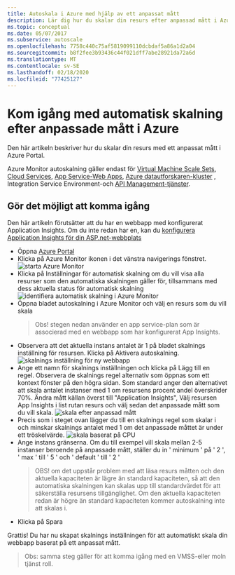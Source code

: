 ```yaml
---
title: Autoskala i Azure med hjälp av ett anpassat mått
description: Lär dig hur du skalar din resurs efter anpassad mått i Azure.
ms.topic: conceptual
ms.date: 05/07/2017
ms.subservice: autoscale
ms.openlocfilehash: 7758c440c75af5819099110dcbdaf5a86a1d2a04
ms.sourcegitcommit: b8f2fee3b93436c44f021dff7abe28921da72a6d
ms.translationtype: MT
ms.contentlocale: sv-SE
ms.lasthandoff: 02/18/2020
ms.locfileid: "77425127"
---
```

# <a name="get-started-with-auto-scale-by-custom-metric-in-azure"></a>Kom igång med automatisk skalning efter anpassade mått i Azure
Den här artikeln beskriver hur du skalar din resurs med ett anpassat mått i Azure Portal.

Azure Monitor autoskalning gäller endast för [Virtual Machine Scale Sets](https://azure.microsoft.com/services/virtual-machine-scale-sets/), [Cloud Services](https://azure.microsoft.com/services/cloud-services/), [App Service-Web Apps](https://azure.microsoft.com/services/app-service/web/), [Azure datautforskaren-kluster](https://azure.microsoft.com/services/data-explorer/) ,   
Integration Service Environment-och [API Management-tjänster](https://docs.microsoft.com/azure/api-management/api-management-key-concepts).

## <a name="lets-get-started"></a>Gör det möjligt att komma igång
Den här artikeln förutsätter att du har en webbapp med konfigurerat Application Insights. Om du inte redan har en, kan du [konfigurera Application Insights för din ASP.net-webbplats][1]

- Öppna [Azure Portal][2]
- Klicka på Azure Monitor ikonen i det vänstra navigerings fönstret.
  ![starta Azure Monitor][3]
- Klicka på Inställningar för automatisk skalning om du vill visa alla resurser som den automatiska skalningen gäller för, tillsammans med dess aktuella status för automatisk skalning ![identifiera automatisk skalning i Azure Monitor][4]
- Öppna bladet autoskalning i Azure Monitor och välj en resurs som du vill skala
  > Obs! stegen nedan använder en app service-plan som är associerad med en webbapp som har konfigurerat App Insights.
- Observera att det aktuella instans antalet är 1 på bladet skalnings inställning för resursen. Klicka på Aktivera autoskalning.
  ![skalnings inställning för ny webbapp][5]
- Ange ett namn för skalnings inställningen och klicka på Lägg till en regel. Observera de skalnings regel alternativ som öppnas som ett kontext fönster på den högra sidan. Som standard anger den alternativet att skala antalet instanser med 1 om resursens procent andel överskrider 70%. Ändra mått källan överst till "Application Insights", Välj resursen App Insights i list rutan resurs och välj sedan det anpassade mått som du vill skala.
  ![skala efter anpassad mått][6]
- Precis som i steget ovan lägger du till en skalnings regel som skalar i och minskar skalnings antalet med 1 om det anpassade måttet är under ett tröskelvärde.
  ![skala baserat på CPU][7]
- Ange instans gränserna. Om du till exempel vill skala mellan 2-5 instanser beroende på anpassade mått, ställer du in ' minimum ' på ' 2 ', ' max ' till ' 5 ' och ' default ' till ' 2 '
  > OBS! om det uppstår problem med att läsa resurs måtten och den aktuella kapaciteten är lägre än standard kapaciteten, så att den automatiska skalningen kan skalas upp till standardvärdet för att säkerställa resursens tillgänglighet. Om den aktuella kapaciteten redan är högre än standard kapaciteten kommer autoskalning inte att skalas i.
- Klicka på Spara

Grattis! Du har nu skapat skalnings inställningen för att automatiskt skala din webbapp baserat på ett anpassat mått.

> Obs: samma steg gäller för att komma igång med en VMSS-eller moln tjänst roll.

<!--Reference-->
[1]: https://docs.microsoft.com/azure/application-insights/app-insights-asp-net
[2]: https://portal.azure.com
[3]: ./media/autoscale-custom-metric/azure-monitor-launch.png
[4]: ./media/autoscale-custom-metric/discover-autoscale-azure-monitor.png
[5]: ./media/autoscale-custom-metric/scale-setting-new-web-app.png
[6]: ./media/autoscale-custom-metric/scale-by-custom-metric.png
[7]: ./media/autoscale-custom-metric/autoscale-setting-custom-metrics-ai.png

